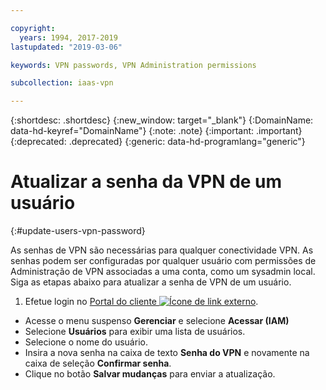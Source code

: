 ```yaml
---

copyright:
  years: 1994, 2017-2019
lastupdated: "2019-03-06"

keywords: VPN passwords, VPN Administration permissions

subcollection: iaas-vpn

---
```



{:shortdesc: .shortdesc}
{:new_window: target="_blank"}
{:DomainName: data-hd-keyref="DomainName"}
{:note: .note}
{:important: .important}
{:deprecated: .deprecated}
{:generic: data-hd-programlang="generic"}

# Atualizar a senha da VPN de um usuário
{:#update-users-vpn-password}

As senhas de VPN são necessárias para qualquer conectividade VPN. As senhas podem ser configuradas por qualquer usuário com
permissões de Administração de VPN associadas a uma conta, como um sysadmin local. Siga as etapas abaixo para atualizar a senha de
VPN de um usuário.

1. Efetue login no [Portal do cliente
![Ícone de link externo](../../icons/launch-glyph.svg "Ícone de link externo")](https://{DomainName}/).
* Acesse o menu suspenso **Gerenciar** e selecione **Acessar (IAM)**
* Selecione **Usuários** para exibir uma lista de usuários.
* Selecione o nome do usuário.
* Insira a nova senha na caixa de texto **Senha do VPN** e novamente na
caixa de seleção **Confirmar senha**.
* Clique no botão **Salvar mudanças** para enviar a atualização.
